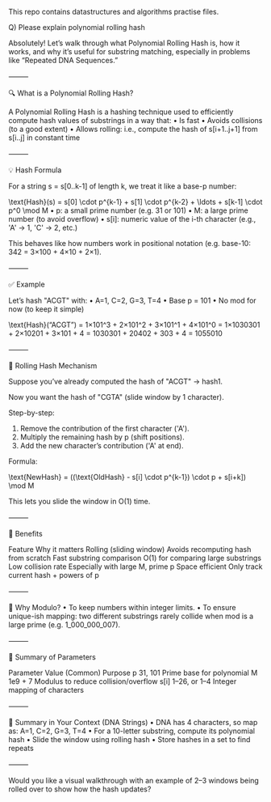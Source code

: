 This repo contains datastructures and algorithms practise files.

Q) Please explain polynomial rolling hash

Absolutely! Let’s walk through what Polynomial Rolling Hash is, how it works, and why it’s useful for substring matching, especially in problems like “Repeated DNA Sequences.”

⸻

🔍 What is a Polynomial Rolling Hash?

A Polynomial Rolling Hash is a hashing technique used to efficiently compute hash values of substrings in a way that:
•	Is fast
•	Avoids collisions (to a good extent)
•	Allows rolling: i.e., compute the hash of s[i+1..j+1] from s[i..j] in constant time

⸻

💡 Hash Formula

For a string s = s[0..k-1] of length k, we treat it like a base-p number:

\text{Hash}(s) = s[0] \cdot p^{k-1} + s[1] \cdot p^{k-2} + \ldots + s[k-1] \cdot p^0 \mod M
•	p: a small prime number (e.g. 31 or 101)
•	M: a large prime number (to avoid overflow)
•	s[i]: numeric value of the i-th character (e.g., 'A' → 1, 'C' → 2, etc.)

This behaves like how numbers work in positional notation (e.g. base-10: 342 = 3×100 + 4×10 + 2×1).

⸻

✅ Example

Let’s hash "ACGT" with:
•	A=1, C=2, G=3, T=4
•	Base p = 101
•	No mod for now (to keep it simple)

\text{Hash}(“ACGT”) = 1×101^3 + 2×101^2 + 3×101^1 + 4×101^0
= 1×1030301 + 2×10201 + 3×101 + 4
= 1030301 + 20402 + 303 + 4 = 1055010

⸻

🔁 Rolling Hash Mechanism

Suppose you’ve already computed the hash of "ACGT" → hash1.

Now you want the hash of "CGTA" (slide window by 1 character).

Step-by-step:
1.	Remove the contribution of the first character ('A').
2.	Multiply the remaining hash by p (shift positions).
3.	Add the new character’s contribution ('A' at end).

Formula:

\text{NewHash} = ((\text{OldHash} - s[i] \cdot p^{k-1}) \cdot p + s[i+k]) \mod M

This lets you slide the window in O(1) time.

⸻

💎 Benefits

Feature	Why it matters
Rolling (sliding window)	Avoids recomputing hash from scratch
Fast substring comparison	O(1) for comparing large substrings
Low collision rate	Especially with large M, prime p
Space efficient	Only track current hash + powers of p


⸻

🔐 Why Modulo?
•	To keep numbers within integer limits.
•	To ensure unique-ish mapping: two different substrings rarely collide when mod is a large prime (e.g. 1_000_000_007).

⸻

🔧 Summary of Parameters

Parameter	Value (Common)	Purpose
p	31, 101	Prime base for polynomial
M	1e9 + 7	Modulus to reduce collision/overflow
s[i]	1–26, or 1–4	Integer mapping of characters


⸻

🔁 Summary in Your Context (DNA Strings)
•	DNA has 4 characters, so map as: A=1, C=2, G=3, T=4
•	For a 10-letter substring, compute its polynomial hash
•	Slide the window using rolling hash
•	Store hashes in a set to find repeats

⸻

Would you like a visual walkthrough with an example of 2–3 windows being rolled over to show how the hash updates?